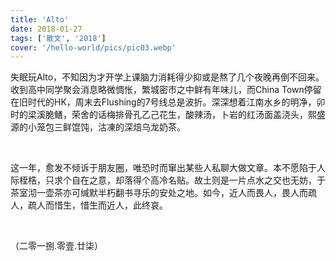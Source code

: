 ```yaml
---
title: 'Alto'
date: 2018-01-27
tags: ['散文', '2018']
cover: '/hello-world/pics/pic03.webp'
---
```


失眠玩Alto，不知因为才开学上课脑力消耗得少抑或是熬了几个夜晚再倒不回来。收到高中同学聚会消息略微惆怅，繁城密市之中鲜有年味儿，而China Town停留在旧时代的HK，周末去Flushing的7号线总是波折。深深想着江南水乡的明净，卯时的梁溪脆鳝，荣舍的话梅排骨孔乙己花生，酸辣汤，卜岩的红汤面盖浇头，熙盛源的小笼包三鲜馄饨，沽凍的深焙乌龙奶茶。

<br/>


这一年，愈发不倾诉于朋友圈，唯恐时而窜出某些人私聊大做文章。本不愿陷于人际桎梏，只求个自在之意，却落得个高冷名贴。故土则是一片点水之交也无妨，于茶室沏一壶茶亦可缄默半朽翻书寻乐的安处之地。如今，近人而畏人，畏人而疏人，疏人而惜生，惜生而近人，此终哀。

<br/>

（二零一捌.零壹.廿柒）

<br/>
